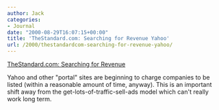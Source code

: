 ```yaml
---
author: Jack
categories:
- Journal
date: "2000-08-29T16:07:15+00:00"
title: 'TheStandard.com: Searching for Revenue Yahoo'
url: /2000/thestandardcom-searching-for-revenue-yahoo/
---
```


[TheStandard.com: Searching for Revenue][1]

Yahoo and other "portal" sites are beginning to charge companies to be listed (within a reasonable amount of time, anyway). This is an important shift away from the get-lots-of-traffic-sell-ads model which can't really work long term.

 [1]: http://web.archive.org/web/20030623103335/http://www.thestandard.com:80/article/display/0,1151,18023,00.html